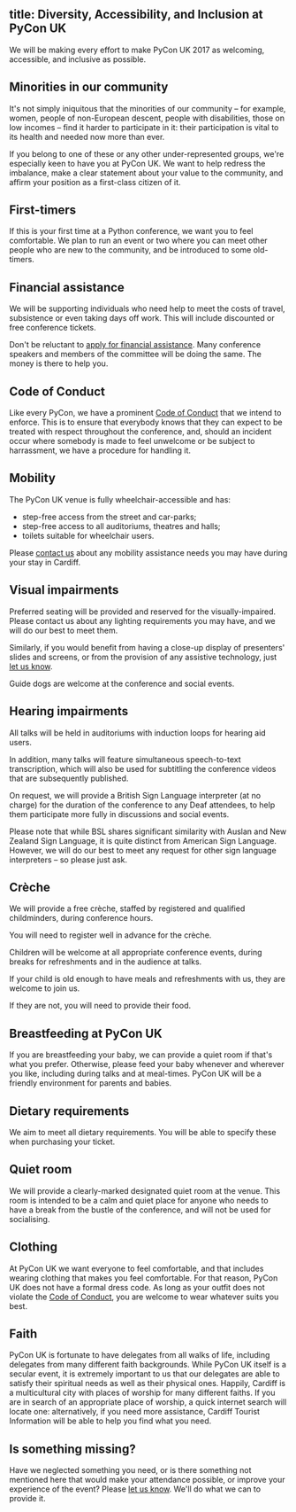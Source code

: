 title: Diversity, Accessibility, and Inclusion at PyCon UK
---

We will be making every effort to make PyCon UK 2017 as welcoming, accessible,
and inclusive as possible.


## Minorities in our community

It's not simply iniquitous that the minorities of our community – for example,
women, people of non-European descent, people with disabilities, those on low
incomes – find it harder to participate in it: their participation is vital to
its health and needed now more than ever.

If you belong to one of these or any other under-represented groups, we're
especially keen to have you at PyCon UK. We want to help redress the imbalance,
make a clear statement about your value to the community, and affirm your
position as a first-class citizen of it.


## First-timers

If this is your first time at a Python conference, we want you to feel
comfortable.  We plan to run an event or two where you can meet other people
who are new to the community, and be introduced to some old-timers.


## Financial assistance

We will be supporting individuals who need help to meet the costs of travel,
subsistence or even taking days off work. This will include discounted or free
conference tickets.

Don't be reluctant to [apply for financial assistance](/financial-assistance/).
Many conference speakers and members of the committee will be doing the same.
The money is there to help you.


## Code of Conduct

Like every PyCon, we have a prominent [Code of Conduct](/code-of-conduct/) that
we intend to enforce.  This is to ensure that everybody knows that they can
expect to be treated with respect throughout the conference, and, should an
incident occur where somebody is made to feel unwelcome or be subject to
harrassment, we have a procedure for handling it.


## Mobility

The PyCon UK venue is fully wheelchair-accessible and has:

 * step-free access from the street and car-parks;
 * step-free access to all auditoriums, theatres and halls;
 * toilets suitable for wheelchair users.

Please [contact us](/contact/) about any mobility assistance needs you may have
during your stay in Cardiff.


## Visual impairments

Preferred seating will be provided and reserved for the visually-impaired.
Please contact us about any lighting requirements you may have, and we will do
our best to meet them.

Similarly, if you would benefit from having a close-up display of presenters'
slides and screens, or from the provision of any assistive technology, just [let
us know](/contact/).

Guide dogs are welcome at the conference and social events.


## Hearing impairments

All talks will be held in auditoriums with induction loops for hearing aid
users.

In addition, many talks will feature simultaneous speech-to-text transcription,
which will also be used for subtitling the conference videos that are
subsequently published.

On request, we will provide a British Sign Language interpreter (at no charge)
for the duration of the conference to any Deaf attendees, to help them
participate more fully in discussions and social events.

Please note that while BSL shares significant similarity with Auslan and New
Zealand Sign Language, it is quite distinct from American Sign Language.
However, we will do our best to meet any request for other sign language
interpreters – so please just ask.


## Crèche

We will provide a free crèche, staffed by registered and qualified
childminders, during conference hours.

You will need to register well in advance for the crèche.

Children will be welcome at all appropriate conference events, during breaks
for refreshments and in the audience at talks.

If your child is old enough to have meals and refreshments with us, they are
welcome to join us.

If they are not, you will need to provide their food.


## Breastfeeding at PyCon UK

If you are breastfeeding your baby, we can provide a quiet room if that's what
you prefer. Otherwise, please feed your baby whenever and wherever you like,
including during talks and at meal-times. PyCon UK will be a friendly
environment for parents and babies.


## Dietary requirements

We aim to meet all dietary requirements. You will be able to specify these when
purchasing your ticket.


## Quiet room

We will provide a clearly-marked designated quiet room at the venue. This room
is intended to be a calm and quiet place for anyone who needs to have a break
from the bustle of the conference, and will not be used for socialising.


## Clothing

At PyCon UK we want everyone to feel comfortable, and that includes wearing
clothing that makes you feel comfortable. For that reason, PyCon UK does not
have a formal dress code. As long as your outfit does not violate the [Code of
Conduct](/code-of-conduct/), you are welcome to wear whatever suits you best.


## Faith

PyCon UK is fortunate to have delegates from all walks of life, including
delegates from many different faith backgrounds. While PyCon UK itself is a
secular event, it is extremely important to us that our delegates are able to
satisfy their spiritual needs as well as their physical ones. Happily, Cardiff
is a multicultural city with places of worship for many different faiths. If
you are in search of an appropriate place of worship, a quick internet search
will locate one: alternatively, if you need more assistance, Cardiff Tourist
Information will be able to help you find what you need.

## Is something missing?

Have we neglected something you need, or is there something not mentioned here
that would make your attendance possible, or improve your experience of the
event? Please [let us know](/contact/). We'll do what we can to provide it.
